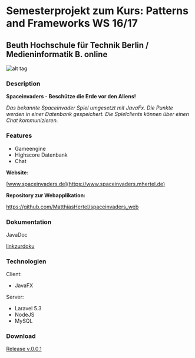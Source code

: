 # Semesterprojekt zum Kurs: Patterns and Frameworks WS 16/17

Beuth Hochschule für Technik Berlin / Medieninformatik B. online
---
![alt tag](https://cloud.githubusercontent.com/assets/8426566/22395870/f20b202e-e54a-11e6-9310-31b528e86aea.png)



### Description

**Spaceinvaders - Beschütze die Erde vor den Aliens!**

*Das bekannte Spaceinvader Spiel umgesetzt mit JavaFx. Die Punkte werden in einer Datenbank gespeichert. Die Spielclients können über einen Chat kommunizieren.*


### Features


- Gameengine
- Highscore Datenbank
- Chat

**Website:**

[www.spaceinvaders.de](https://www.spaceinvaders.mhertel.de)

**Repository zur Webapplikation:**

https://github.com/MatthiasHertel/spaceinvaders_web

### Dokumentation

JavaDoc

[linkzurdoku]()

### Technologien

Client:
- JavaFX 


Server:
- Laravel 5.3
- NodeJS
- MySQL

### Download

[Release v.0.0.1](https://github.com/MatthiasHertel/pattframe/releases/download/v0.0.1/SpaceInvaders.jar)

